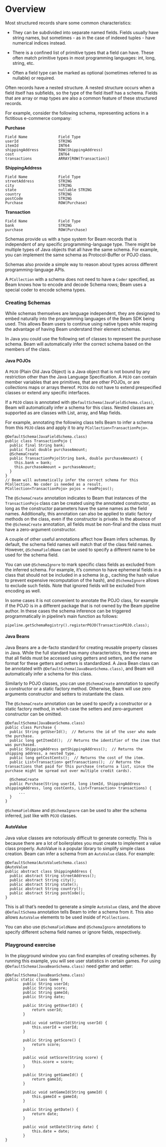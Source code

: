 <!--
Licensed under the Apache License, Version 2.0 (the "License");
you may not use this file except in compliance with the License.
You may obtain a copy of the License at

http://www.apache.org/licenses/LICENSE-2.0

Unless required by applicable law or agreed to in writing, software
distributed under the License is distributed on an "AS IS" BASIS,
WITHOUT WARRANTIES OR CONDITIONS OF ANY KIND, either express or implied.
See the License for the specific language governing permissions and
limitations under the License.
-->

# Overview

Most structured records share some common characteristics:

* They can be subdivided into separate named fields. Fields usually have string names, but sometimes - as in the case of indexed tuples - have numerical indices instead.

* There is a confined list of primitive types that a field can have. These often match primitive types in most programming languages: int, long, string, etc.

* Often a field type can be marked as optional (sometimes referred to as nullable) or required.

Often records have a nested structure. A nested structure occurs when a field itself has subfields, so the type of the field itself has a schema. Fields that are array or map types are also a common feature of these structured records.

For example, consider the following schema, representing actions in a fictitious e-commerce company:

**Purchase**

```
Field Name              Field Type
userId                  STRING
itemId                  INT64
shippingAddress         ROW(ShippingAddress)
cost                    INT64
transactions            ARRAY[ROW(Transaction)]
```

**ShippingAddress**

```
Field Name              Field Type
streetAddress           STRING
city                    STRING
state                   nullable STRING
country                 STRING
postCode                STRING
Purchase                ROW(Purchase)
```

**Transaction**

```
Field Name              Field Type
bank                    STRING
purchase                ROW(Purchase)
```

Schemas provide us with a type system for Beam records that is independent of any specific programming-language type. There might be multiple types of Java objects that all have the same schema. For example, you can implement the same schema as Protocol-Buffer or POJO class.

Schemas also provide a simple way to reason about types across different programming-language APIs.

A `PCollection` with a schema does not need to have a `Coder` specified, as Beam knows how to encode and decode Schema rows; Beam uses a special coder to encode schema types.

### Creating Schemas

While schemas themselves are language independent, they are designed to embed naturally into the programming languages of the Beam SDK being used. This allows Beam users to continue using native types while reaping the advantage of having Beam understand their element schemas.

In Java you could use the following set of classes to represent the purchase schema. Beam will automatically infer the correct schema based on the members of the class.

#### Java POJOs

A `POJO` (Plain Old Java Object) is a Java object that is not bound by any restriction other than the Java Language Specification. A `POJO` can contain member variables that are primitives, that are other POJOs, or are collections maps or arrays thereof. `POJO`s do not have to extend prespecified classes or extend any specific interfaces.

If a `POJO` class is annotated with `@DefaultSchema(JavaFieldSchema.class)`, Beam will automatically infer a schema for this class. Nested classes are supported as are classes with List, array, and Map fields.

For example, annotating the following class tells Beam to infer a schema from this `POJO` class and apply it to any `PCollection<TransactionPojo>`.

```
@DefaultSchema(JavaFieldSchema.class)
public class TransactionPojo {
  public final String bank;
  public final double purchaseAmount;
  @SchemaCreate
  public TransactionPojo(String bank, double purchaseAmount) {
    this.bank = bank;
    this.purchaseAmount = purchaseAmount;
  }
}
// Beam will automatically infer the correct schema for this PCollection. No coder is needed as a result.
PCollection<TransactionPojo> pojos = readPojos();
```
The `@SchemaCreate` annotation indicates to Beam that instances of the `TransactionPojo` class can be created using the annotated constructor, as long as the constructor parameters have the same names as the field names. Additionally, this annotation can also be applied to static factory methods on the class, even if the constructor is private. In the absence of the `@SchemaCreate` annotation, all fields must be non-final and the class must have a zero-argument constructor.

A couple of other useful annotations affect how Beam infers schemas. By default, the schema field names will match that of the class field names. However, `@SchemaFieldName` can be used to specify a different name to be used for the schema field.

You can use `@SchemaIgnore` to mark specific class fields as excluded from the inferred schema. For example, it’s common to have ephemeral fields in a class that should not be included in a schema (e.g., caching the hash value to prevent expensive recomputation of the hash), and `@SchemaIgnore` allows to exclude such fields. Note that ignored fields will be excluded from encoding as well.

In some cases it is not convenient to annotate the POJO class, for example if the POJO is in a different package that is not owned by the Beam pipeline author. In these cases the schema inference can be triggered programmatically in pipeline’s main function as follows:

```
pipeline.getSchemaRegistry().registerPOJO(TransactionPOJO.class);
```

#### Java Beans

Java Beans are a de-facto standard for creating reusable property classes in Java. While the full standard has many characteristics, the key ones are that all fields must be accessed using getters and setters, and the name format for these getters and setters is standardized. A Java Bean class can be annotated with `@DefaultSchema(JavaBeanSchema.class)`, and Beam will automatically infer a schema for this class.

Similarly to POJO classes, you can use `@SchemaCreate` annotation to specify a constructor or a static factory method. Otherwise, Beam will use zero arguments constructor and setters to instantiate the class.

The `@SchemaCreate` annotation can be used to specify a constructor or a static factory method, in which case the setters and zero-argument constructor can be omitted.

```
@DefaultSchema(JavaBeanSchema.class)
public class Purchase {
  public String getUserId();  // Returns the id of the user who made the purchase.
  public long getItemId();  // Returns the identifier of the item that was purchased.
  public ShippingAddress getShippingAddress();  // Returns the shipping address, a nested type.
  public long getCostCents();  // Returns the cost of the item.
  public List<Transaction> getTransactions();  // Returns the transactions that paid for this purchase (returns a list, since the purchase might be spread out over multiple credit cards).

  @SchemaCreate
  public Purchase(String userId, long itemId, ShippingAddress shippingAddress, long costCents, List<Transaction> transactions) {
      ...
  }
}
```

`@SchemaFieldName` and `@SchemaIgnore` can be used to alter the schema inferred, just like with `POJO` classes.

#### AutoValue

Java value classes are notoriously difficult to generate correctly. This is because there are a lot of boilerplates you must create to implement a value class properly. AutoValue is a popular library to simplify simple class creation.
Beam can infer a schema from an `AutoValue` class. For example:

```
@DefaultSchema(AutoValueSchema.class)
@AutoValue
public abstract class ShippingAddress {
  public abstract String streetAddress();
  public abstract String city();
  public abstract String state();
  public abstract String country();
  public abstract String postCode();
}
```

This is all that’s needed to generate a simple `AutoValue` class, and the above `@DefaultSchema` annotation tells Beam to infer a schema from it. This also allows `AutoValue` elements to be used inside of `PCollections`.

You can also use `@SchemaFieldName` and `@SchemaIgnore` annotations to specify different schema field names or ignore fields, respectively.

### Playground exercise

In the playground window you can find examples of creating schemes. By running this example, you will see user statistics in certain games.
For using `@DefaultSchema(JavaBeanSchema.class)` need getter and setter:
```
@DefaultSchema(JavaBeanSchema.class)
public static class Game {
        public String userId;
        public String score;
        public String gameId;
        public String date;

        public String getUserId() {
            return userId;
        }

        public void setUserId(String userId) {
            this.userId = userId;
        }

        public String getScore() {
            return score;
        }

        public void setScore(String score) {
            this.score = score;
        }

        public String getGameId() {
            return gameId;
        }

        public void setGameId(String gameId) {
            this.gameId = gameId;
        }

        public String getDate() {
            return date;
        }

        public void setDate(String date) {
            this.date = date;
        }
}
```
